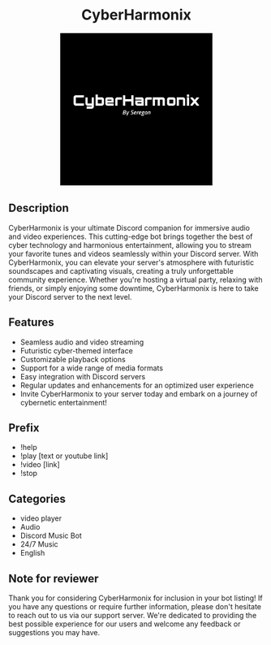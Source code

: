 <h1 align="center">
  CyberHarmonix
</h1>
<p align="center">
  <a href="https://github.com/seregonwar/CyberHarmonix/blob/main/img/CyberHarmonix.jpeg">
    <img alt="CyberHarmonix" src="img/CyberHarmonix.jpeg" width="300" />
  </a>
</p>


## Description
CyberHarmonix is your ultimate Discord companion for immersive audio and video experiences. This cutting-edge bot brings together the best of cyber technology and harmonious entertainment, allowing you to stream your favorite tunes and videos seamlessly within your Discord server. With CyberHarmonix, you can elevate your server's atmosphere with futuristic soundscapes and captivating visuals, creating a truly unforgettable community experience. Whether you're hosting a virtual party, relaxing with friends, or simply enjoying some downtime, CyberHarmonix is here to take your Discord server to the next level.

## Features
- Seamless audio and video streaming
- Futuristic cyber-themed interface
- Customizable playback options
- Support for a wide range of media formats
- Easy integration with Discord servers
- Regular updates and enhancements for an optimized user experience
- Invite CyberHarmonix to your server today and embark on a journey of cybernetic entertainment!

## Prefix
- !help 
- !play [text or youtube link]
- !video [link]
- !stop

## Categories
- video player
- Audio
- Discord Music Bot
- 24/7 Music
- English

## Note for reviewer
Thank you for considering CyberHarmonix for inclusion in your bot listing! If you have any questions or require further information, please don't hesitate to reach out to us via our support server. We're dedicated to providing the best possible experience for our users and welcome any feedback or suggestions you may have.
